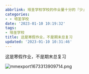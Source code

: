 ```yaml
---
abbrlink: 培圣学校学校的作业量十分的『少』
categories:
- - 培圣学校
date: '2023-01-10 10:19:32'
tags:
- 培圣学校
title: 这是寒假作业，不是期末总复习
updated: '2023-01-10 10:31:46'
---
```

这是寒假作业，不是期末总复习

![mmexport1673313909714.png](https://cdn.wuyuan.dev/img/mmexport1673313909714.png)
